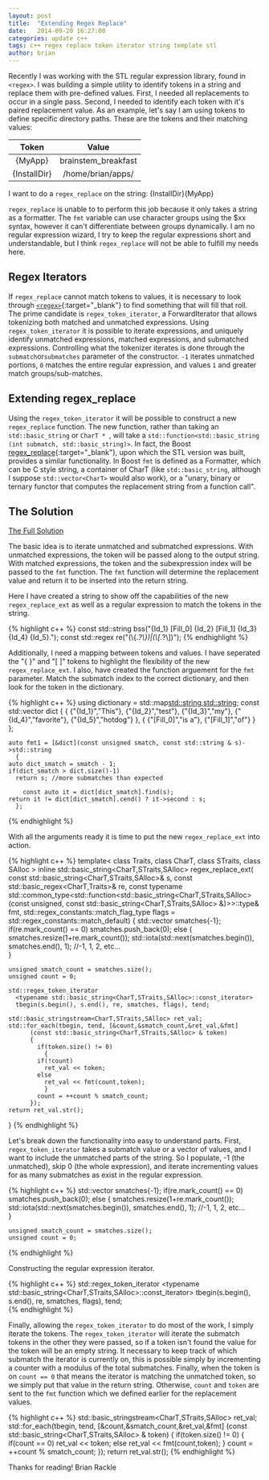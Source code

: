 ```yaml
---
layout: post
title:  "Extending Regex Replace"
date:   2014-09-20 16:27:00
categories: update c++
tags: c++ regex replace token iterator string template stl
author: brian
---
```


Recently I was working with the STL regular expression library, found in `<regex>`. I was building a simple utility to identify tokens in a string and replace them with pre-defined values. First, I needed all replacements to occur in a single pass. Second, I needed to identify each token with it's paired replacement value. As an example, let's say I am using tokens to define specific directory paths. These are the tokens and their matching values:

| Token | Value |
|:-----:|:-----:|
|{MyApp}|brainstem_breakfast|
|{InstallDir}|/home/brian/apps/|

I want to do a `regex_replace` on the string: {InstallDir}{MyApp}

`regex_replace` is unable to to perform this job because it only takes a string as a formatter. The `fmt` variable can use character groups using the $xx syntax, however it can't differentiate between groups dynamically. I am no regular expression wizard, I try to keep the regular expressions short and understandable, but I think `regex_replace` will not be able to fulfill my needs here.

## Regex Iterators

If `regex_replace` cannot match tokens to values, it is necessary to look through [`<regex>`](http://en.cppreference.com/w/cpp/regex/){:target="_blank"} to find something that will fill that roll. The prime candidate is `regex_token_iterator`, a ForwardIterator that allows tokenizing both matched and unmatched expressions. Using `regex_token_iterator` it is possible to iterate expressions, and uniquely identify unmatched expressions, matched expressions, and submatched expressions. Controlling what the tokenizer iterates is done through the `submatch`or`submatches` parameter of the constructor. `-1` iterates unmatched portions, `0` matches the entire regular expression, and values `1` and greater match groups/sub-matches.

## Extending regex_replace

Using the `regex_token_iterator` it will be possible to construct a new `regex_replace` function. The new function, rather than taking an `std::basic_string` or `CharT * `, will take a `std::function<std::basic_string (int submatch, std::basic_string)>`. In fact, the Boost [regex_replace](http://www.boost.org/doc/libs/1_44_0/libs/regex/doc/html/boost_regex/ref/regex_replace.html){:target="_blank"}, upon which the STL version was built, provides a similar functionality. In Boost `fmt` is defined as a Formatter, which can be C style string, a container of CharT (like `std::basic_string`, although I suppose `std::vector<CharT>` would also work), or a "unary, binary or ternary functor that computes the replacement string from a function call".

## The Solution

[The Full Solution](https://github.com/brianrackle/brainstem_breakfast/blob/master/source/regex_replace_ext.hpp)

The basic idea is to iterate unmatched and submatched expressions. With unmatched expressions, the token will be passed along to the output string. With matched expressions, the token and the subexpression index will be passed to the `fmt` function. The `fmt` function will determine the replacement value and return it to be inserted into the return string. 

Here I have created a string to show off the capabilities of the new `regex_replace_ext` as well as a regular expression to match the tokens in the string.

{% highlight c++ %}
const std::string bss("{Id_1} [Fill_0] {Id_2} [Fill_1] {Id_3} {Id_4} {Id_5}.");
const std::regex re("(\\{.*?\\})|(\\[.*?\\])");
{% endhighlight %}

Additionally, I need a mapping between tokens and values. I have seperated the "{ }" and "[ ]" tokens to highlight the flexibility of the new `regex_replace_ext`. I also, have created the function arguement for the `fmt` parameter. Match the submatch index to the correct dictionary, and then look for the token in the dictionary. 

{% highlight c++ %}
    using dictionary = std::map<std::string,std::string>;
    const std::vector<const dictionary> dict
      {
	{
	  {"{Id_1}","This"},
	  {"{Id_2}","test"},
	  {"{Id_3}","my"},
	  {"{Id_4}","favorite"},
	  {"{Id_5}","hotdog"}
	},
	{
	  {"[Fill_0]","is a"},
	  {"[Fill_1]","of"}
	}
      };

    auto fmt1 = [&dict](const unsigned smatch, const std::string & s)->std::string
      {
	auto dict_smatch = smatch - 1;
	if(dict_smatch > dict.size()-1)
	  return s; //more submatches than expected
  
        const auto it = dict[dict_smatch].find(s); 
	return it != dict[dict_smatch].cend() ? it->second : s;
      };
{% endhighlight %}

With all the arguments ready it is time to put the new `regex_replace_ext` into action.

{% highlight c++ %}
  template< class Traits, class CharT,
	    class STraits, class SAlloc >
  inline std::basic_string<CharT,STraits,SAlloc> 
  regex_replace_ext( const std::basic_string<CharT,STraits,SAlloc>& s,
		     const std::basic_regex<CharT,Traits>& re,
		     const typename std::common_type<std::function<std::basic_string<CharT,STraits,SAlloc> 
		     (const unsigned, const std::basic_string<CharT,STraits,SAlloc> &)>>::type& fmt,
			  std::regex_constants::match_flag_type flags =
			  std::regex_constants::match_default)
  {
    std::vector<int> smatches{-1};
    if(re.mark_count() == 0)
	smatches.push_back(0);
    else
      {
	smatches.resize(1+re.mark_count());
	std::iota(std::next(smatches.begin()), smatches.end(), 1); //-1, 1, 2, etc...    
      }

    unsigned smatch_count = smatches.size();
    unsigned count = 0;

    std::regex_token_iterator
      <typename std::basic_string<CharT,STraits,SAlloc>::const_iterator> 
      tbegin(s.begin(), s.end(), re, smatches, flags), tend;            

    std::basic_stringstream<CharT,STraits,SAlloc> ret_val;
    std::for_each(tbegin, tend, [&count,&smatch_count,&ret_val,&fmt]
		  (const std::basic_string<CharT,STraits,SAlloc> & token)
		  {
		    if(token.size() != 0)
		      {
			if(!count) 
			  ret_val << token;
			else
			  ret_val << fmt(count,token);
		      }
		    count = ++count % smatch_count;
		  });
    return ret_val.str();

  }
{% endhighlight %}

Let's break down the functionality into easy to understand parts. First, `regex_token_iterator` takes a submatch value or a vector of values, and I want to include the unmatched parts of the string. So I populate, -1 (the unmatched), skip 0 (the whole expression), and iterate incrementing values for as many submatches as exist in the regular expression.

{% highlight c++ %}
    std::vector<int> smatches{-1};
    if(re.mark_count() == 0)
	smatches.push_back(0);
    else
      {
	smatches.resize(1+re.mark_count());
	std::iota(std::next(smatches.begin()), smatches.end(), 1); //-1, 1, 2, etc...    
      }

    unsigned smatch_count = smatches.size();
    unsigned count = 0;
{% endhighlight %}

Constructing the regular expression iterator.

{% highlight c++ %}
    std::regex_token_iterator
      <typename std::basic_string<CharT,STraits,SAlloc>::const_iterator> 
      tbegin(s.begin(), s.end(), re, smatches, flags), tend;          
{% endhighlight %}

Finally, allowing the `regex_token_iterator` to do most of the work, I simply iterate the tokens. The `regex_token_iterator` will iterate the submatch tokens in the other they were passed, so if a token isn't found the value for the token will be an empty string. It necessary to keep track of which submatch the iterator is currently on, this is possible simply by incrementing a counter with a modulus of the total submatches. Finally, when the token is on `count == 0` that means the iterator is matching the unmatched token, so we simply put that value in the return string. Otherwise, `count` and `token` are sent to the `fmt` function which we defined earlier for the replacement values.

{% highlight c++ %}
    std::basic_stringstream<CharT,STraits,SAlloc> ret_val;
    std::for_each(tbegin, tend, [&count,&smatch_count,&ret_val,&fmt]
		  (const std::basic_string<CharT,STraits,SAlloc> & token)
		  {
		    if(token.size() != 0)
		      {
			if(count == 0) 
			  ret_val << token;
			else
			  ret_val << fmt(count,token);
		      }
		    count = ++count % smatch_count;
		  });
    return ret_val.str();
{% endhighlight %}

Thanks for reading!
Brian Rackle